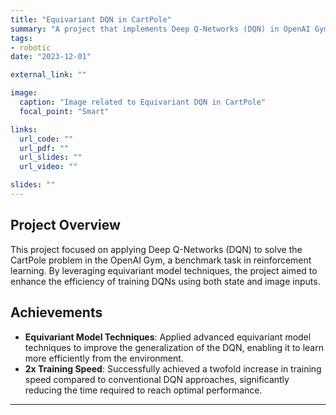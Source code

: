 ```yaml
---
title: "Equivariant DQN in CartPole"
summary: "A project that implements Deep Q-Networks (DQN) in OpenAI Gym's CartPole environment, employing equivariant model techniques to achieve faster training speeds."
tags:
- robotic
date: "2023-12-01"

external_link: ""

image:
  caption: "Image related to Equivariant DQN in CartPole"
  focal_point: "Smart"

links:
  url_code: ""
  url_pdf: ""
  url_slides: ""
  url_video: ""

slides: ""
---
```


## Project Overview

This project focused on applying Deep Q-Networks (DQN) to solve the CartPole problem in the OpenAI Gym, a benchmark task in reinforcement learning. By leveraging equivariant model techniques, the project aimed to enhance the efficiency of training DQNs using both state and image inputs.

## Achievements

- **Equivariant Model Techniques**: Applied advanced equivariant model techniques to improve the generalization of the DQN, enabling it to learn more efficiently from the environment.
- **2x Training Speed**: Successfully achieved a twofold increase in training speed compared to conventional DQN approaches, significantly reducing the time required to reach optimal performance.



---
